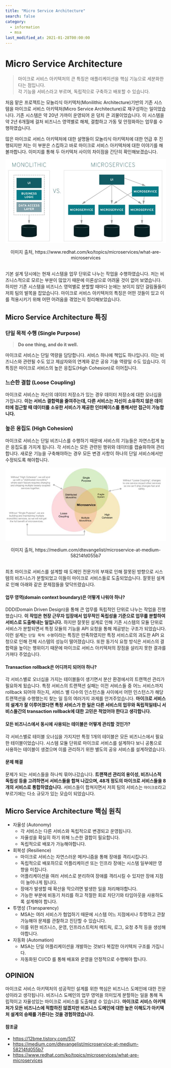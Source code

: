 ```yaml
---
title: "Micro Service Architecture"
search: false
category:
  - information
  - msa
last_modified_at: 2021-01-28T00:00:00
---
```


# Micro Service Architecture

> 마이크로 서비스 아키텍처의 큰 특징은 애플리케이션을 핵심 기능으로 세분화한다는 점입니다.<br>
> 각 기능을 서비스라고 부르며, 독립적으로 구축하고 배포할 수 있습니다.

처음 맡은 프로젝트는 모놀리식 아키텍처(Monilithic Architecture)기반의 기존 시스템을 마이크로 서비스 아키텍처(Micro Service Architecture)로 재구성하는 일이었습니다. 
기존 시스템은 약 20년 가까이 운영되어 온 덩치 큰 괴물이었습니다. 
이 시스템을 약 2년 6개월에 걸처 비즈니스 영역별로 해체, 결합하고 가동 및 안정화하는 업무를 수행하였습니다. 

많은 마이크로 서비스 아키텍처에 대한 설명들이 모놀리식 아키텍처에 대한 언급 후 진행되지만 저는 이 부분은 스킵하고 바로 마이크로 서비스 아키텍처에 대한 이야기를 해볼까합니다. 
이미지를 통해 두 아키텍처 사이의 차이점을 간단히 확인해보겠습니다.

<p align="center"><img src="/images/microservice-architecture-1.JPG"></p>
<center>이미지 출처, https://www.redhat.com/ko/topics/microservices/what-are-microservices</center><br>

기본 설계 당시에는 현재 시스템을 업무 단위로 나누는 작업을 수행하였습니다. 
저는 비즈니스적으로 모르는 부분이 많았기 때문에 이론상으로 어려울 것이 없어 보였습니다. 
하지만 기존 시스템을 비즈니스 영억별로 분할할 때마다 눈에는 보이지 않던 걸림돌들이 저희 팀의 발목을 잡았습니다. 
마이크로 서비스 아키텍처의 특징은 어떤 것들이 있고 이를 적용시키기 위해 어떤 어려움을 겪었는지 정리해보았습니다. 

## Micro Service Architecture 특징
### 단일 목적 수행 (Single Purpose)
> **Do one thing, and do it well.**

마이크로 서비스는 단일 역량을 담당합니다. 서비스 하나에 책입도 하나입니다. 이는 비즈니스와 관련될 수도 있고 제삼자와의 연계와 같은 공유 기술 역량일 수도 있습니다. 
이 특징은 마이크로 서비스의 높은 응집도(High Cohesion)로 이어집니다.

### 느슨한 결합 (Loose Coupling)
마이크로 서비스는 자신의 데이터 저장소가 있는 경우 데이터 저장소에 대한 오너십을 가집니다. 
**이는 서비스 결합력을 줄여주는데, 다른 서비스는 자신이 소유하지 않은 데이터에 접근할 때 데이터를 소유한 서비스가 제공한 인터페이스를 통해서만 접근이 가능합니다.**

### 높은 응집도 (High Cohesion)
마이크로 서비스는 단일 비즈니스를 수행하기 때문에 서비스의 기능들은 자연스럽게 높은 응집도를 가지게 됩니다. 
각 서비스는 모든 관련된 행위와 데이터를 캡슐화하여 관리합니다. 
새로운 기능을 구축해야하는 경우 모든 변경 사항이 하나의 단일 서비스에서만 수정되도록 해야합니다. 

<p align="center"><img src="/images/microservice-architecture-2.JPG"></p>
<center>이미지 출처, https://medium.com/dtevangelist/microservice-at-medium-58214fd055b7</center><br>

최초 마이크로 서비스를 설계할 때 도메인 전문가의 부재로 인해 잘못된 방향으로 시스템의 비즈니스가 분할되었고 이들이 마이크로 서비스들로 도출되었습니다.
잘못된 설계로 인해 아래와 같은 문제점들을 맞닥뜨렸습니다. 

#### 업무 영역(domain context boundary)은 어떻게 나워야 하나?
DDD(Domain Driven Design)을 통해 큰 업무를 독립적인 단위로 나누는 작업을 진행했습니다. 
**이 작업은 현장 근무자 입장에서 업무적인 독립성을 기준으로 업무를 분할하여 서비스로 도출해내는 일입니다.**
하지만 잘못된 설계로 인해 기존 시스템의 모듈 단위로 서비스가 분할되면서 특정 모듈의 기능을 API 요청을 통해 제공받는 구조가 되었습니다. 
이런 설계는 `단일 목적 수행`이라는 특징은 만족하였지만 특정 서비스로의 과도한 API 요청으로 인해 전체 시스템의 성능이 떨어졌습니다.
또한 동기식 요청 방식은 서비스의 결합력을 높이는 행위이기 때문에 마이크로 서비스 아키텍처의 장점을 살리지 못한 결과를 가져다 주었습니다. 

#### Transaction rollback은 어디까지 되어야 하나?
각 서비스별로 오너십을 가지는 테이블들이 생기면서 분산 환경에서의 트랜잭션 관리가 필요하게 됬습니다. 
특정 서비스의 트랜잭션 실패는 이전 서비스들 중 어느 서비스까지 rollback 되어야 하는지, 
서비스 별 다수의 인스턴스들 사이에서 어떤 인스턴스가 해당 트랜잭션을 수행했는지 찾는 일 등의 여러가지 과제를 안겨주었습니다. 
**마이크로 서비스의 설계가 잘 이루어졌다면 특정 서비스가 한 일은 다른 서비스의 업무와 독립적일테니 서비스들간의 transaction rollback에 대한 고민은 적었어야 한다고 생각합니다.** 

#### 모든 비즈니스에서 동시에 사용되는 테이블은 어떻게 관리할 것인가?
각 서비스별로 테이블 오너십을 가지지만 특정 1개의 테이블은 모든 비즈니스에서 필요한 테이블이었습니다. 
시스템 모듈 단위로 마이크로 서비스를 설계하다 보니 공통으로 사용하는 테이블이 생겼으며 이를 관리하기 위한 별도의 공유 서비스를 설계하였습니다. 

#### 문제 해결
문제가 되는 서비스들을 하나씩 묶어나갔습니다. 
**트랜잭션 관리의 용이성, 비즈니스적 독립성 등을 고려하면서 서비스들을 합쳐 나갔으며, 48개 정도의 마이크로 서비스들을 8개의 서비스로 통합하였습니다.** 
서비스들이 합쳐지면서 저희 팀의 서비스는 `마이크로`라고 부르기에는 다소 규모가 있는 모습이 되었습니다.

## Micro Service Architecture 핵심 원칙
- 자율성 (Autonomy)
  - 각 서비스는 다른 서비스와 독립적으로 변경되고 운영됩니다.
  - 자율성을 확실히 하기 위해 느슨한 결합이 필요합니다.
  - 독립적으로 배포가 가능해야합니다.
- 회복성 (Resilience)
  - 마이크로 서비스는 자연스러운 메커니즘을 통해 장애를 격리시킵니다.
  - 독립적으로 배포하므로 어플리케이션 또는 인프라 장애는 시스템 일부에만 영향을 미칩니다.
  - 어플리케이션을 여러 서비스로 분리하여 장애를 격리시킬 수 있지만 장애 지점이 늘어나게 됩니다.
  - 장애가 발생할 때 확산을 막으려면 발생한 일을 처리해야합니다.
  - 가능한 부분에 비동기 처리를 하고 적절한 회로 차단기와 타임아웃을 사용하도록 설계해야 합니다.
- 투명성 (Transparency)
  - MSA는 여러 서비스가 협업하기 때문에 시스템 어느 지점에서나 투명하고 관찰 가능해야 문제를 관찰하고 진단할 수 있습니다.
  - 이를 위한 비즈니스, 운영, 인프라스트럭처 메트릭, 로그, 요청 추적 등을 생성해야합니다.
- 자동화 (Automation)
  - MSA는 단일 어플리케이션을 개발하는 것보다 복잡한 아키텍처 구조를 가집니다.
  - 자동화된 CI/CD 를 통해 배포와 운영을 안정적으로 수행해야 합니다.

## OPINION
마이크로 서비스 아키텍처의 성공적인 설계를 위한 핵심은 비즈니스 도메인에 대한 전문성이라고 생각됩니다. 
비즈니스 도메인의 업무 영억을 의미있게 분할하는 일을 통해 독립적이고 자율성있는 마이크로 서비스를 도출해낼 수 있습니다. 
**마이크로 서비스 아키텍처가 모든 비즈니스에 적합하진 않겠지만 비즈니스 도메인에 대한 높은 이해도가 아키텍처 설계의 승패를 가른다는 것을 경험하였습니다.**

#### 참조글
- <https://12bme.tistory.com/517>
- <https://medium.com/dtevangelist/microservice-at-medium-58214fd055b7>
- <https://www.redhat.com/ko/topics/microservices/what-are-microservices>
